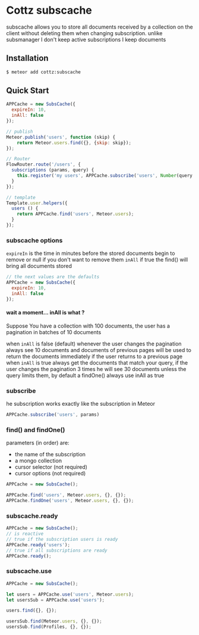 Cottz subscache
=============================

subscache allows you to store all documents received by a collection on the client without deleting them when changing subscription.
unlike subsmanager I don't keep active subscriptions I keep documents

## Installation
```sh
$ meteor add cottz:subscache
```

## Quick Start
```js
APPCache = new SubsCache({
  expireIn: 10,
  inAll: false
});

// publish
Meteor.publish('users', function (skip) {
	return Meteor.users.find({}, {skip: skip});
});

// Router
FlowRouter.route('/users', {
  subscriptions (params, query) {
    this.register('my users', APPCache.subscribe('users', Number(query.skip) || 0));
  }
});

// template
Template.user.helpers({
  users () {
    return APPCache.find('users', Meteor.users);
  }
});
```
### subscache options
`expireIn` is the time in minutes before the stored documents begin to remove or null if you don't want to remove them
`inAll` if true the find() will bring all documents stored
```js
// the next values are the defaults
APPCache = new SubsCache({
  expireIn: 10,
  inAll: false
});
```
#### wait a moment... inAll is what ?
Suppose You have a collection with 100 documents, the user has a pagination in batches of 10 documents

when `inAll` is false (default) whenever the user changes the pagination always see 10 documents and documents of previous pages will be used to return the documents immediately if the user returns to a previous page
when `inAll` is true always get the documents that match your query, if the user changes the pagination 3 times he will see 30 documents unless the query limits them, by default a findOne() always use inAll as true

### subscribe
he subscription works exactly like the subscription in Meteor
```js
APPCache.subscribe('users', params)
```

### find() and findOne()
parameters (in order) are:

 - the name of the subscription
 - a mongo collection
 - cursor selector (not required)
 - cursor options (not required)
```js
APPCache = new SubsCache();

APPCache.find('users', Meteor.users, {}, {});
APPCache.findOne('users', Meteor.users, {}, {});
```

### subscache.ready
```js
APPCache = new SubsCache();
// is reactive
// true if the subscription users is ready
APPCache.ready('users');
// true if all subscriptions are ready
APPCache.ready();
```

### subscache.use
```js
APPCache = new SubsCache();

let users = APPCache.use('users', Meteor.users);
let usersSub = APPCache.use('users');

users.find({}, {});

usersSub.find(Meteor.users, {}, {});
usersSub.find(Profiles, {}, {});
```